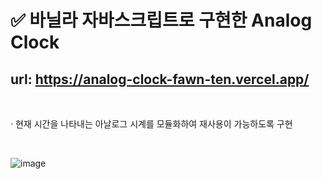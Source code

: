# ✅ 바닐라 자바스크립트로 구현한 Analog Clock
## url: https://analog-clock-fawn-ten.vercel.app/

<br />

· 현재 시간을 나타내는 아날로그 시계를 모듈화하여 재사용이 가능하도록 구현

<br />

![image](https://github.com/bananashow/analog-clock/assets/85798544/21f01a3c-7247-418a-93ce-db91fe2141cc)
